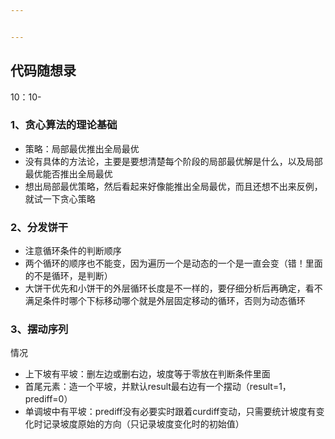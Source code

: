 ```yaml
---


---
```


<h2 id="代码随想录">代码随想录</h2>
<p>10：10-</p>
<h3 id="、贪心算法的理论基础">1、贪心算法的理论基础</h3>
<ul>
<li>策略：局部最优推出全局最优</li>
<li>没有具体的方法论，主要是要想清楚每个阶段的局部最优解是什么，以及局部最优能否推出全局最优</li>
<li>想出局部最优策略，然后看起来好像能推出全局最优，而且还想不出来反例，就试一下贪心策略</li>
</ul>
<h3 id="、分发饼干">2、分发饼干</h3>
<ul>
<li>注意循环条件的判断顺序</li>
<li>两个循环的顺序也不能变，因为遍历一个是动态的一个是一直会变（错！里面的不是循环，是判断）</li>
<li>大饼干优先和小饼干的外层循环长度是不一样的，要仔细分析后再确定，看不满足条件时哪个下标移动哪个就是外层固定移动的循环，否则为动态循环</li>
</ul>
<h3 id="、摆动序列">3、摆动序列</h3>
<p>情况</p>
<ul>
<li>上下坡有平坡：删左边或删右边，坡度等于零放在判断条件里面</li>
<li>首尾元素：造一个平坡，并默认result最右边有一个摆动（result=1，prediff=0）</li>
<li>单调坡中有平坡：prediff没有必要实时跟着curdiff变动，只需要统计坡度有变化时记录坡度原始的方向（只记录坡度变化时的初始值）</li>
</ul>

